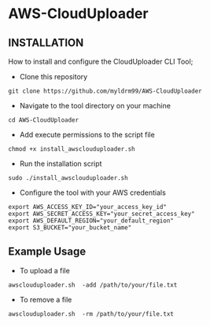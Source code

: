 # AWS-CloudUploader

## INSTALLATION
How to install and configure the CloudUploader CLI Tool;

* Clone this repository
  
```
git clone https://github.com/myldrm99/AWS-CloudUploader
```

* Navigate to the tool directory on your machine
  
```
cd AWS-CloudUploader
```

* Add execute permissions to the script file

```
chmod +x install_awsclouduploader.sh
```

* Run the installation script
  
```
sudo ./install_awsclouduploader.sh
```

* Configure the tool with your AWS credentials
  
```
export AWS_ACCESS_KEY_ID="your_access_key_id"
export AWS_SECRET_ACCESS_KEY="your_secret_access_key"
export AWS_DEFAULT_REGION="your_default_region"
export S3_BUCKET="your_bucket_name"
```

## Example Usage

* To upload a file
```
awsclouduploader.sh  -add /path/to/your/file.txt
```

* To remove a file

```
awsclouduploader.sh  -rm /path/to/your/file.txt
```
